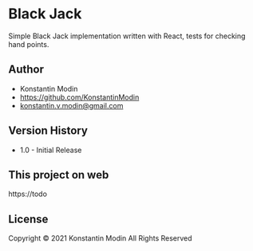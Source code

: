 # Black Jack

Simple Black Jack implementation written with React, tests for checking hand points.

## Author

- Konstantin Modin
- https://github.com/KonstantinModin
- konstantin.v.modin@gmail.com

## Version History

- 1.0 - Initial Release

## This project on web

https://todo

## License

Copyright © 2021 Konstantin Modin All Rights Reserved
